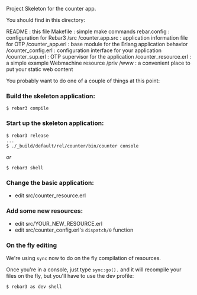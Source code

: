 Project Skeleton for the counter app.

You should find in this directory:

README : this file
Makefile : simple make commands
rebar.config : configuration for Rebar3
/src
  /counter.app.src : application information file for OTP
  /counter_app.erl : base module for the Erlang application behavior
  /counter_config.erl : configuration interface for your application
  /counter_sup.erl : OTP supervisor for the application
  /counter_resource.erl : a simple example Webmachine resource
/priv
  /www : a convenient place to put your static web content

You probably want to do one of a couple of things at this point:

### Build the skeleton application:

```
$ rebar3 compile
```

### Start up the skeleton application:
```
$ rebar3 release
...
$ ./_build/default/rel/counter/bin/counter console
```

*or*

```
$ rebar3 shell
```

### Change the basic application:
* edit src/counter_resource.erl

### Add some new resources:
* edit src/YOUR_NEW_RESOURCE.erl
* edit src/counter_config.erl's `dispatch/0` function

### On the fly editing

We're using `sync` now to do on the fly compilation of resources.

Once you're in a console, just type `sync:go().` and it will recompile
your files on the fly, but you'll have to use the dev profile:

```
$ rebar3 as dev shell
```


